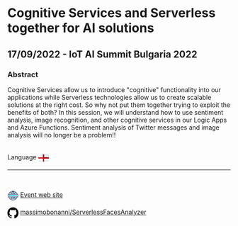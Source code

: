 # Cognitive Services and Serverless together for AI solutions
## 17/09/2022 - IoT AI Summit Bulgaria 2022
### Abstract
Cognitive Services allow us to introduce "cognitive" functionality into our applications while Serverless technologies allow us to create scalable solutions at the right cost. So why not put them together trying to exploit the benefits of both? In this session, we will understand how to use sentiment analysis, image recognition, and other cognitive services in our Logic Apps and Azure Functions. Sentiment analysis of Twitter messages and image analysis will no longer be a problem!!

<br/>
Language <img width="25" src="https://raw.githubusercontent.com/massimobonanni/massimobonanni/master/images/flagengland.svg" style="vertical-align:middle">

<br/>

---

<br/>
<p>
<img width="25" src="https://raw.githubusercontent.com/massimobonanni/massimobonanni/master/images/eventwebsite.svg" style="vertical-align:middle"> 
<a href="https://iotsummit.tech/">Event web site</a>
</p>

<p>
<img width="25" src="https://raw.githubusercontent.com/massimobonanni/massimobonanni/master/images/github.svg" style="vertical-align:middle"> 
<a href="https://github.com/massimobonanni/ServerlessFacesAnalyzer" target="_blank">massimobonanni/ServerlessFacesAnalyzer
</a>
</p>

